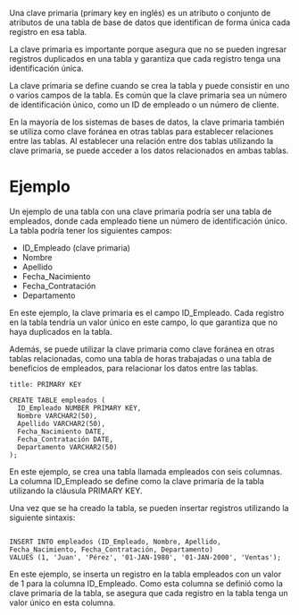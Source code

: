 Una clave primaria (primary key en inglés) es un atributo o conjunto de atributos de una tabla de base de datos que identifican de forma única cada registro en esa tabla.

La clave primaria es importante porque asegura que no se pueden ingresar registros duplicados en una tabla y garantiza que cada registro tenga una identificación única.

La clave primaria se define cuando se crea la tabla y puede consistir en uno o varios campos de la tabla. Es común que la clave primaria sea un número de identificación único, como un ID de empleado o un número de cliente.

En la mayoría de los sistemas de bases de datos, la clave primaria también se utiliza como clave foránea en otras tablas para establecer relaciones entre las tablas. Al establecer una relación entre dos tablas utilizando la clave primaria, se puede acceder a los datos relacionados en ambas tablas.

# Ejemplo

Un ejemplo de una tabla con una clave primaria podría ser una tabla de empleados, donde cada empleado tiene un número de identificación único. La tabla podría tener los siguientes campos:

-   ID_Empleado (clave primaria)
-   Nombre
-   Apellido
-   Fecha_Nacimiento
-   Fecha_Contratación
-   Departamento

En este ejemplo, la clave primaria es el campo ID_Empleado. Cada registro en la tabla tendría un valor único en este campo, lo que garantiza que no haya duplicados en la tabla.

Además, se puede utilizar la clave primaria como clave foránea en otras tablas relacionadas, como una tabla de horas trabajadas o una tabla de beneficios de empleados, para relacionar los datos entre las tablas.

```ad-important
title: PRIMARY KEY
```
```
CREATE TABLE empleados (
  ID_Empleado NUMBER PRIMARY KEY,
  Nombre VARCHAR2(50),
  Apellido VARCHAR2(50),
  Fecha_Nacimiento DATE,
  Fecha_Contratación DATE,
  Departamento VARCHAR2(50)
);
```

En este ejemplo, se crea una tabla llamada empleados con seis columnas. La columna ID_Empleado se define como la clave primaria de la tabla utilizando la cláusula PRIMARY KEY.

Una vez que se ha creado la tabla, se pueden insertar registros utilizando la siguiente sintaxis:

```ad-example
```
```
INSERT INTO empleados (ID_Empleado, Nombre, Apellido, Fecha_Nacimiento, Fecha_Contratación, Departamento) 
VALUES (1, 'Juan', 'Pérez', '01-JAN-1980', '01-JAN-2000', 'Ventas');
```

En este ejemplo, se inserta un registro en la tabla empleados con un valor de 1 para la columna ID_Empleado. Como esta columna se definió como la clave primaria de la tabla, se asegura que cada registro en la tabla tenga un valor único en esta columna.